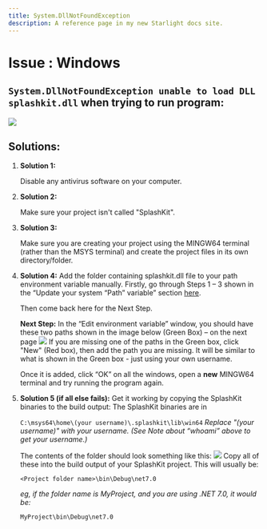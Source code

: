 ```yaml
---
title: System.DllNotFoundException
description: A reference page in my new Starlight docs site.
---
```

<h1> Issue : Windows </h1>

## `System.DllNotFoundException unable to load DLL splashkit.dll` when trying to run program:

![](https://i.imgur.com/uEz1nxT.png)
## Solutions: 

1. **Solution 1:**

    Disable any antivirus software on your computer.
1. **Solution 2:**
    
    Make sure your project isn't called "SplashKit".
1. **Solution 3:**

    Make sure you are creating your project using the MINGW64 terminal (rather than the MSYS
terminal) and create the project files in its own directory/folder.
1. **Solution 4:**
    Add the folder containing splashkit.dll file to your path environment variable manually.
    Firstly, go through Steps 1 – 3 shown in the “Update your system “Path” variable” section [here](/troubleshoot/windows/list/update-system-path).

    Then come back here for the Next Step.

    **Next Step:** In the “Edit environment variable” window, you should have these two paths
    shown in the image below (Green Box) – on the next page
    ![](https://i.imgur.com/lTzyRSo.png)
    If you are missing one of the paths in the Green box, click "New" (Red box), then add the
    path you are missing. It will be similar to what is shown in the Green box - just using your
    own username.

    Once it is added, click “OK” on all the windows, open a **new** MINGW64 terminal and try
    running the program again.
1. **Solution 5 (if all else fails):**
    Get it working by copying the SplashKit binaries to the build output:
    The SplashKit binaries are in

    `C:\msys64\home\(your username)\.splashkit\lib\win64`
    *Replace "(your username)" with your username. (See Note about “whoami” above to get
your username.)*

    The contents of the folder should look something like this:
    ![](https://i.imgur.com/XRha19P.png)
    Copy all of these into the build output of your SplashKit project.
    This will usually be: 
    
    `<Project folder name>\bin\Debug\net7.0`
    
    *eg, if the folder name is MyProject, and you are using .NET 7.0, it would be:*

    `MyProject\bin\Debug\net7.0`
